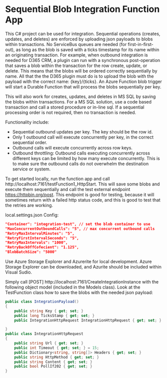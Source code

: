 # Sequential Blob Integration Function App

This C# project can be used for integration. Sequential operations (creates, updates, and deletes) are enforced by uploading json payloads to blobs within transactions. No ServiceBus queues are needed (for first-in-first-out), as long as the blob is saved with a ticks timestamp for its name within an originating transaction. For example, when outbound integration is needed for D365 CRM, a plugin can run with a synchronous post-operation that saves a blob within the transaction for the row create, update, or delete. This means that the blobs will be ordered correctly sequentially by name. All that the the D365 plugin must do is to upload the blob with the payload with the correct name: {key}/{ticks}. An Azure Function blob trigger will start a Durable Function that will process the blobs sequentially per key.

This will also work for creates, updates, and deletes in MS SQL by saving the blobs within transactions. For a MS SQL solution, use a code based transaction and call a stored procedure or in-line sql. If a sequential processing order is not required, then no transaction is needed.

Functionality include:

- Sequential outbound updates per key. The key should be the row id.
- Only 1 outbound call will execute concurrently per key, in the correct sequential order.
- Outbound calls will execute concurrently across row keys.
- Outbound throttling: Outbound calls executing concurrently across different keys can be limited by how many execute concurrently. This is to make sure the outbound calls do not overwhelm the destination service or system.

To get started locally, run the function app and call http://localhost:7161/testFunction1_HttpStart. This will save some blobs and execute them sequentially and call the test external endpoint https://httpbin.org/post. This endpoint is good for testing, because it will sometimes return with a failed http status code, and this is good to test that the retries are working.

local.settings.json Config:
```json
"Container": "integration-test", // set the blob container to use
"MaxConcurrentOutboundCalls": "5", // max concurrent outbound calls
"RetryMaxIntervalMinutes": "5",
"RetryFirstIntervalSeconds": "5",
"RetryMaxIntervals": "1000",
"RetryBackOffCofecient": "1.125",
"BlobBatchSize": "5000"
```

Use Azure Storage Explorer and Azurerite for local development. Azure Storage Explorer can be downloaded, and Azurite should be included within Visual Sudio.

Simply call [POST] http://localhost:7161/CreateIntegrationInstance with the following object model (included in the Models class). Look at the TestFunction class how to save the blobs with the needed json payload:

```csharp
public class IntegrationPayload()
{
    public string Key { get; set; }
    public long TicksStamp { get; set; }
    public IntegrationHttpRequest IntegrationHttpRequest { get; set; }

}
public class IntegrationHttpRequest
{
    public string Url { get; set; }
    public int Timeout { get; set; } = 15;
    public Dictionary<string, string[]> Headers { get; set; }
    public string HttpMethod { get; set; }
    public string Content { get; set; }
    public bool PollIf202 { get; set; }
}
```
